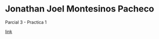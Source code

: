 # Jonathan Joel Montesinos Pacheco

Parcial 3 - Practica 1

[link](https://jhonny8909.github.io/Parcial3practica2/)
